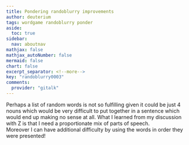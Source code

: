 ```yaml
---
title: Pondering randoblurry improvements
author: deuterium
tags: wordgame randoblurry ponder
aside:
  toc: true
sidebar:
  nav: aboutnav
mathjax: false
mathjax_autoNumber: false
mermaid: false
chart: false
excerpt_separator: <!--more-->
key: "randoblurry0003"
comments:
  provider: "gitalk"
---
```


Perhaps a list of random words is not so fulfilling given it could be just 4 nouns which would be very difficult to put together in a sentence which would end up making no 
sense at all. What I learned from my discussion with Z is that I need a proportionate mix of parts of speech.  
Moreover I can have additional difficulty by using the words in order they were presented!  
